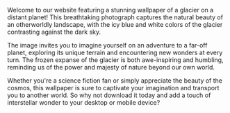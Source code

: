 <!--
Write me content for website with wallpaper "A photograph of a glacier on a distant planet, with the blue and white colors contrasting against the dark sky."
-->

<!--font:"Open Sans"-->

Welcome to our website featuring a stunning wallpaper of a glacier on a distant planet! This breathtaking photograph captures the natural beauty of an otherworldly landscape, with the icy blue and white colors of the glacier contrasting against the dark sky.

The image invites you to imagine yourself on an adventure to a far-off planet, exploring its unique terrain and encountering new wonders at every turn. The frozen expanse of the glacier is both awe-inspiring and humbling, reminding us of the power and majesty of nature beyond our own world.

Whether you're a science fiction fan or simply appreciate the beauty of the cosmos, this wallpaper is sure to captivate your imagination and transport you to another world. So why not download it today and add a touch of interstellar wonder to your desktop or mobile device?

